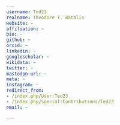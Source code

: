 ```yaml
---
username: Ted23
realname: Theodore T. Batalis
website: ~
affiliation: ~
bio: ~
github: ~
orcid: ~
linkedin: ~
googlescholar: ~
wikidata: ~
twitter: ~
mastodon-url: ~
meta: ~
instagram: ~
redirect_from:
- /index.php/User:Ted23
- /index.php/Special:Contributions/Ted23
email: ~

---
```

